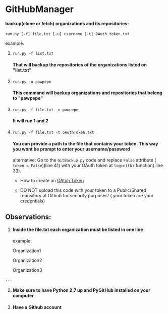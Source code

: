 # GitHubManager

#### backup(clone or fetch) organizations and its repositories:

`run.py [-f] file.txt [-u] username [-t] OAuth_token.txt` 

example: 

1.  `run.py -f list.txt` 

    #### That will backup the repositories of the organizations listed on "list.txt"
    
2. `run.py -u pawpepe` 

    #### This command will backup organizations and repositories that belong to "pawpepe" 
  
3.  `run.py -f file.txt -u pawpepe` 
  
    #### It will run 1 and 2 

4.  `run.py -f file.txt -t oAuthToken.txt`
  
    #### You can provide a path to the file that contains your token. This way you wont be prompt to enter your username/password
    alternative: Go to the `GitBackup.py` code and replace `False` attribute ( `token = False`)(line 41) with your OAuth token at `login(tk)` function( line 33). 

    * How to create an [OAtuh Token](https://help.github.com/articles/creating-an-access-token-for-command-line-use/)

    * DO NOT upload this code with your token to a Public/Shared repository at Github for security purposes! ( your token are your credentials)
    
    
    
    
## Observations:
  1. #### Inside the file.txt each organization must be listed in one line 
     example:
  
     Organization1 
  
     Organization2 
  
     Organization3 
  
    ...

  2. #### Make sure to have Python 2.7 up and PyGitHub installed on your computer 
  
  3. #### Have a Github account 
  
  
  
